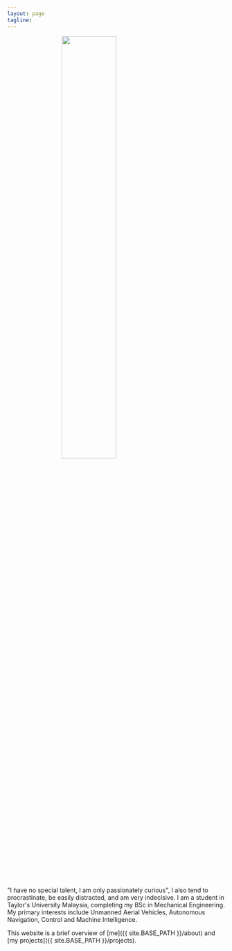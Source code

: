 ```yaml
---
layout: page
tagline:
---
```



<img src="{{ site.BASE_PATH }}/assets/img/su37.jpg" width="50%" style="display:block;margin:0 auto;">

"I have no special talent, I am only passionately curious", I also tend to procrastinate, be easily distracted, and am very indecisive. I am a student in Taylor's University Malaysia, completing my BSc in Mechanical Engineering. My primary interests include Unmanned Aerial Vehicles, Autonomous Navigation, Control and Machine Intelligence.

This website is a brief overview of [me]({{ site.BASE_PATH }}/about) and [my projects]({{ site.BASE_PATH }}/projects).